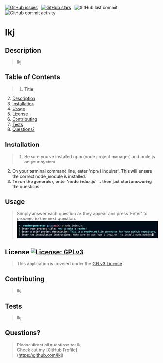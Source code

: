 
[![GitHub issues](https://img.shields.io/github/issues/TheyCallMeMattyD/readme-generator?style=for-the-badge)](https://github.com/TheyCallMeMattyD/readme-generator/issues) &nbsp;
[![GitHub stars](https://img.shields.io/github/stars/TheyCallMeMattyD/readme-generator?style=for-the-badge)](https://github.com/TheyCallMeMattyD/readme-generator/stargazers) &nbsp;
![GitHub last commit](https://img.shields.io/github/last-commit/theycallmemattyd/readme-generator?style=for-the-badge) &nbsp;
![GitHub commit activity](https://img.shields.io/github/commit-activity/m/TheyCallMeMattyD/readme-generator?style=for-the-badge)

# lkj
## Description
>lkj
  
## Table of Contents
>1. [Title](#Title)
2. [Description](#Description)
3. [Installation](#Installation)
4. [Usage](#Usage)
5. [License](#License)
6. [Contributing](#Contributing)
7. [Tests](#Tests)
8. [Questions?](#Questions?)
  
## Installation
>1. Be sure you've installed npm (node project manager) and node.js on your system.  
2. On your terminal command line, enter 'npm i inquirer'. This will ensure the correct node_module is installed. 
3. To run the generator, enter 'node index.js' ... then just start answering the questions!   
  
## Usage
>Simply answer each question as they appear and press 'Enter' to proceed to the next question.
![Usage Screenshot](img/generator1.png)
  
## License [![License: GPLv3](https://img.shields.io/badge/License-GPLv3-blue.svg)](https://opensource.org/licenses/GPLv3)
>This application is covered under the [GPLv3 License](https://opensource.org/licenses/GPLv3)
  
## Contributing
>lkj

## Tests
>lkj
  
## Questions?
>Please direct all questions to:
lkj<br/>
Check out my [GitHub Profile]<br/>(https://github.com/lkj) 
    